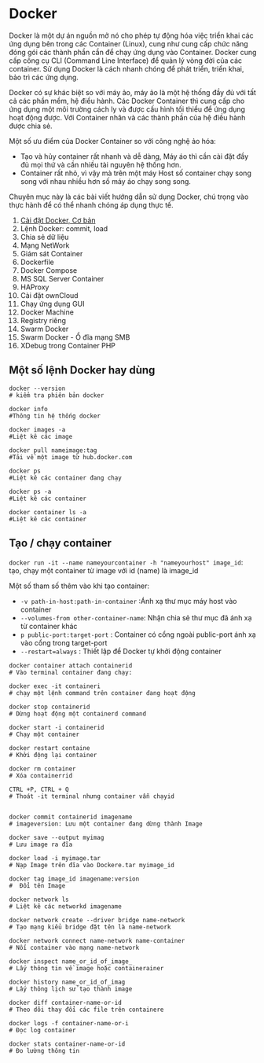 # Docker

Docker là một dự án nguồn mở nó cho phép tự động hóa việc triển khai các ứng dụng bên trong các Container (Linux), cung như cung cấp chức năng đóng gói các thành phần cần để chạy ứng dụng vào Container. Docker cung cấp công cụ CLI (Command Line Interface) để quản lý vòng đời của các container. Sử dụng Docker là cách nhanh chóng để phát triển, triển khai, bảo trì các ứng dụng.

Docker có sự khác biệt so với máy ảo, máy ảo là một hệ thống đầy đủ với tất cả các phần mềm, hệ điều hành. Các Docker Container thì cung cấp cho ứng dụng một môi trường cách ly và được cấu hình tối thiểu để ứng dụng hoạt động được. Với Container nhân và các thành phần của hệ điều hành được chia sẻ.

Một số ưu điểm của Docker Container so với công nghệ ảo hóa:

- Tạo và hủy container rất nhanh và dễ dàng, Máy áo thì cần cài đặt đầy đủ mọi thứ và cần nhiều tài nguyên hệ thống hơn.
- Container rất nhỏ, vì vậy mà trên một máy Host số container chạy song song với nhau nhiều hơn số máy áo chạy song song.

Chuyên mục này là các bài viết hướng dẫn sử dụng Docker, chú trọng vào thực hành để có thể nhanh chóng áp dụng thực tế.
1) [Cài đặt Docker, Cơ bản](1_Install.md)
2) Lệnh Docker: commit, load
3) Chia sẻ dữ liệu
4) Mạng NetWork
5) Giám sát Container
6) Dockerfile
7) Docker Compose
8) MS SQL Server Container
9) HAProxy
10) Cài đặt ownCloud
11) Chạy ứng dụng GUI
12) Docker Machine
13) Registry riêng
14) Swarm Docker
15) Swarm Docker - Ổ đĩa mạng SMB
16) XDebug trong Container PHP

## Một số lệnh Docker hay dùng
```
docker --version
# kiểm tra phiên bản docker

docker info
#Thông tin hệ thống docker

docker images -a
#Liệt kê các image

docker pull nameimage:tag
#Tải về một image từ hub.docker.com

docker ps
#Liệt kê các container đang chạy

docker ps -a
#Liệt kê các container

docker container ls -a
#Liệt kê các container
```

## Tạo / chạy container

`docker run -it --name nameyourcontainer -h "nameyourhost" image_id`: tạo, chạy một container từ image với id (name) là image_id

   Một số tham số thêm vào khi tạo container:
   - `-v path-in-host:path-in-container` :Ánh xạ thư mục máy host vào container
   - `--volumes-from other-container-name`: Nhận chia sẻ thư mục đã ánh xạ từ container khác
   - `p public-port:target-port` : Container có cổng ngoài public-port ánh xạ vào cổng trong target-port
   - `--restart=always` : Thiết lập để Docker tự khởi động container

```
docker container attach containerid
# Vào terminal container đang chạy:
    
docker exec -it containeri
# chạy một lệnh command trên container đang hoạt động  

docker stop containerid
# Dừng hoạt động một containerd command
     
docker start -i containerid
# Chạy một container
    
docker restart containe
# Khởi động lại container 
    
docker rm container
# Xóa containerrid

CTRL +P, CTRL + Q    
# Thoát -it terminal nhưng container vẫn chạyid
    

docker commit containerid imagename
# imageversion: Lưu một container đang dừng thành Image

docker save --output myimag
# Lưu image ra đĩa
    
docker load -i myimage.tar
# Nạp Image trên đĩa vào Dockere.tar myimage_id
    
docker tag image_id imagename:version
#  Đổi tên Image
    
docker network ls
# Liệt kê các networkd imagename

docker network create --driver bridge name-network
# Tạo mạng kiểu bridge đặt tên là name-network
    
docker network connect name-network name-container
# Nối container vào mạng name-network
   
docker inspect name_or_id_of_image_
# Lấy thông tin về image hoặc containerainer

docker history name_or_id_of_imag
# Lấy thông lịch sử tạo thành image

docker diff container-name-or-id
# Theo dõi thay đổi các file trên containere
    
docker logs -f container-name-or-i
# Đọc log container
    
docker stats container-name-or-id
# Đo lường thông tin

```